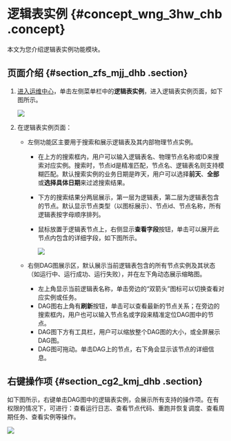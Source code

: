 # 逻辑表实例 {#concept_wng_3hw_chb .concept}

本文为您介绍逻辑表实例功能模块。

## 页面介绍 {#section_zfs_mjj_dhb .section}

1.  [进入运维中心](intl.zh-CN/用户指南/运维中心/运维中心概述.md#section_dcr_kpw_chb)，单击左侧菜单栏中的**逻辑表实例**，进入逻辑表实例页面，如下图所示。

    ![](http://static-aliyun-doc.oss-cn-hangzhou.aliyuncs.com/assets/img/139468/156134689641032_zh-CN.png)

2.  在逻辑表实例页面：
    -   左侧功能区主要用于搜索和展示逻辑表及其内部物理节点实例。
        -   在上方的搜索框内，用户可以输入逻辑表名、物理节点名称或ID来搜索对应实例。搜索时，节点id是精准匹配，节点名、逻辑表名则支持模糊匹配。默认搜索实例的业务日期是昨天，用户可以选择**前天**、**全部**或**选择具体日期**来过滤搜索结果。
        -   下方的搜索结果分两层展示，第一层为逻辑表，第二层为逻辑表包含的节点。默认显示节点类型（以图标展示）、节点id、节点名称，所有逻辑表按字母顺序排列。
        -   鼠标放置于逻辑表节点上，右侧显示**查看字段**按钮，单击可以展开此节点内包含的详细字段，如下图所示。

            ![](http://static-aliyun-doc.oss-cn-hangzhou.aliyuncs.com/assets/img/139468/156134689641039_zh-CN.png)

    -   右侧DAG图展示区，默认展示当前逻辑表包含的所有节点实例及其状态（如运行中、运行成功、运行失败），并在左下角动态展示缩略图。
        -   左上角显示当前逻辑表名称，单击旁边的“双箭头”图标可以切换查看对应实例或任务。
        -   DAG图右上角有**刷新**按钮，单击可以查看最新的节点关系；在旁边的搜索框内，用户也可以输入节点名或字段来精准定位DAG图中的节点。
        -   DAG图下方有工具栏，用户可以缩放整个DAG图的大小，或全屏展示DAG图。
        -   DAG图可拖动。单击DAG上的节点，右下角会显示该节点的详细信息。

## 右键操作项 {#section_cg2_kmj_dhb .section}

如下图所示，右键单击DAG图中的逻辑表实例，会展示所有支持的操作项。在有权限的情况下，可进行：查看运行日志、查看节点代码、重跑并恢复调度、查看周期任务、查看实例等操作。

![](http://static-aliyun-doc.oss-cn-hangzhou.aliyuncs.com/assets/img/139468/156134689641041_zh-CN.png)


